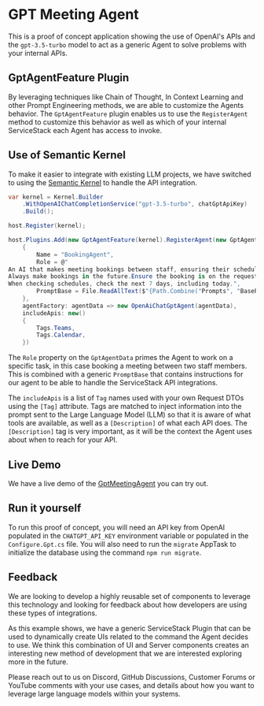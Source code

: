# GPT Meeting Agent

This is a proof of concept application showing the use of OpenAI's APIs and the `gpt-3.5-turbo` model to act as a generic Agent to solve problems with your internal APIs.

## GptAgentFeature Plugin

By leveraging techniques like Chain of Thought, In Context Learning and other Prompt Engineering methods, we are able to customize the Agents behavior.
The `GptAgentFeature` plugin enables us to use the `RegisterAgent` method to customize this behavior as well as which of your internal ServiceStack each Agent has access to invoke.

## Use of Semantic Kernel

To make it easier to integrate with existing LLM projects, we have switched to using the [Semantic Kernel](https://github.com/microsoft/semantic-kernel) to handle the API integration.

```csharp
var kernel = Kernel.Builder
    .WithOpenAIChatCompletionService("gpt-3.5-turbo", chatGptApiKey)
    .Build();

host.Register(kernel);
```

```csharp
host.Plugins.Add(new GptAgentFeature(kernel).RegisterAgent(new GptAgentData
    {
        Name = "BookingAgent",
        Role = @"
An AI that makes meeting bookings between staff, ensuring their schedules do not have conflicting events.
Always make bookings in the future.Ensure the booking is on the requested day.
When checking schedules, check the next 7 days, including today.",
        PromptBase = File.ReadAllText($"{Path.Combine("Prompts", "BasePromptExample.txt")}")
    },
    agentFactory: agentData => new OpenAiChatGptAgent(agentData),
    includeApis: new()
    {
        Tags.Teams,
        Tags.Calendar,
    })
```

The `Role` property on the `GptAgentData` primes the Agent to work on a specific task, in this case booking a meeting between two staff members.
This is combined with a generic `PromptBase` that contains instructions for our agent to be able to handle the ServiceStack API integrations.

The `includeApis` is a list of `Tag` names used with your own Request DTOs using the `[Tag]` attribute.
Tags are matched to inject information into the prompt sent to the Large Language Model (LLM) so that it is aware of what tools are available,
as well as a `[Description]` of what each API does. The `[Description]` tag is very important, as it will be the context the Agent uses about when to reach for your API.

## Live Demo

We have a live demo of the [GptMeetingAgent](https://gptmeetings.netcore.io) you can try out.

## Run it yourself

To run this proof of concept, you will need an API key from OpenAI populated in the `CHATGPT_API_KEY` environment variable or populated in the `Configure.Gpt.cs` file.
You will also need to run the `migrate` AppTask to initialize the database using the command `npm run migrate`.

## Feedback

We are looking to develop a highly reusable set of components to leverage this technology and looking for feedback about how developers are using these types of integrations.

As this example shows, we have a generic ServiceStack Plugin that can be used to dynamically create UIs related to the command the Agent decides to use.
We think this combination of UI and Server components creates an interesting new method of development that we are interested exploring more in the future.

Please reach out to us on Discord, GitHub Discussions, Customer Forums or YouTube comments with your use cases, and details about how you want to leverage large language models within your systems.

